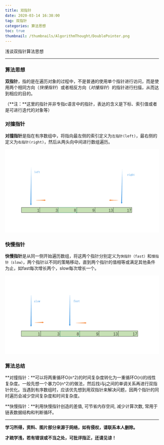 ```yaml
---
title: 双指针
date: 2020-03-14 16:38:00
tag: 双指针
categories: 算法思想
toc: true
thumbnail: /thumbnails/AlgorithmThought/DoublePointer.png
---
```


浅谈双指针算法思想

<!--more-->

---

### 算法思想

**双指针**，指的是在遍历对象的过程中，不是普通的使用单个指针进行访问，而是使用两个相同方向（*快慢指针*）或者相反方向（*对撞指针*）的指针进行扫描，从而达到相应的目的。

（**注：**这里的指针并非专指c语言中的指针，表达的含义是下标、索引值或者是可进行迭代的对象等）

### 对撞指针

**对撞指针**是指在有序数组中，将指向最左侧的索引定义为`左指针(left)`，最右侧的定义为`右指针(right)`，然后从两头向中间进行数组遍历。

![](双指针/1.png)

### 快慢指针

**快慢指针**是从同一侧开始遍历数组，将这两个指针分别定义为`快指针（fast）`和`慢指针（slow）`，两个指针以不同的策略移动，直到两个指针的值相等或满足其他条件为止，如fast每次增长两个，slow每次增长一个。

![](双指针/2.png)

### 算法总结

**对撞指针：**可以将两重循环O(n^2)的时间复杂度转化为一重循环O(n)的线性复杂度。一般先想一个暴力O(n^2)的做法，然后找i与j之间的单调关系再进行双指针优化。当遇到有序数组时，应该优先想到用双指针来解决问题，因两个指针的同时遍历会减少空间复杂度和时间复杂度。

**快慢指针：**利用快慢指针创造的差值, 可节省内存空间, 减少计算次数, 常用于链表数据结构和判断循环。

---

**学习所得，资料、图片部分来源于网络，如有侵权，请联系本人删除。**

**才疏学浅，若有错误或不当之处，可批评指正，还请见谅！**

